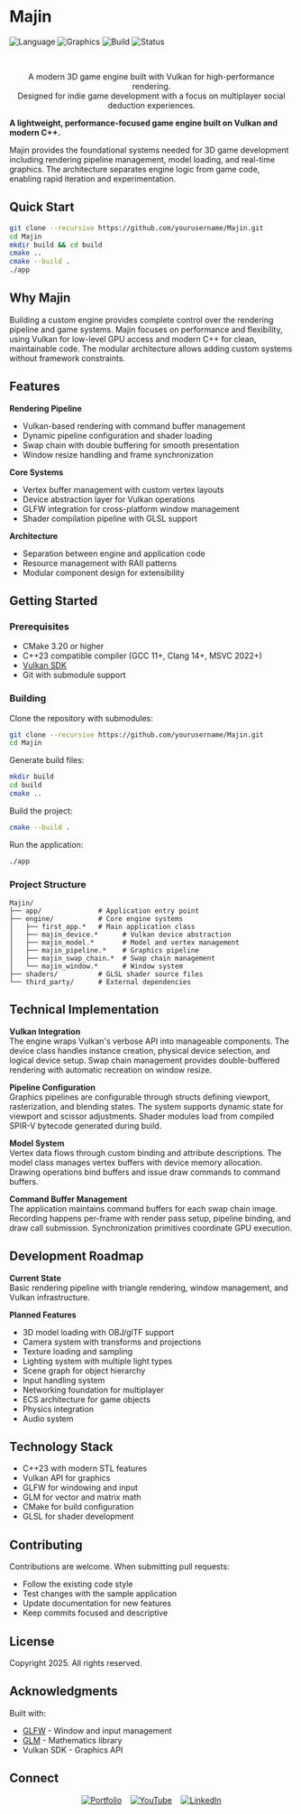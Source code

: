 # Majin

![Language](https://img.shields.io/badge/Language-C%2B%2B23-00599C?logo=cplusplus)
![Graphics](https://img.shields.io/badge/Graphics-Vulkan-AC162C?logo=vulkan)
![Build](https://img.shields.io/badge/Build-CMake-064F8C?logo=cmake)
![Status](https://img.shields.io/badge/Status-In%20Development-yellow)

<br />
<div align="center">
  <p align="center">
    A modern 3D game engine built with Vulkan for high-performance rendering.
    <br />
    Designed for indie game development with a focus on multiplayer social deduction experiences.
  </p>
</div>

**A lightweight, performance-focused game engine built on Vulkan and modern C++.**

Majin provides the foundational systems needed for 3D game development including rendering pipeline management, model loading, and real-time graphics. The architecture separates engine logic from game code, enabling rapid iteration and experimentation.

## Quick Start

```bash
git clone --recursive https://github.com/yourusername/Majin.git
cd Majin
mkdir build && cd build
cmake ..
cmake --build .
./app
```

## Why Majin

Building a custom engine provides complete control over the rendering pipeline and game systems. Majin focuses on performance and flexibility, using Vulkan for low-level GPU access and modern C++ for clean, maintainable code. The modular architecture allows adding custom systems without framework constraints.

## Features

**Rendering Pipeline**
- Vulkan-based rendering with command buffer management
- Dynamic pipeline configuration and shader loading
- Swap chain with double buffering for smooth presentation
- Window resize handling and frame synchronization

**Core Systems**
- Vertex buffer management with custom vertex layouts
- Device abstraction layer for Vulkan operations
- GLFW integration for cross-platform window management
- Shader compilation pipeline with GLSL support

**Architecture**
- Separation between engine and application code
- Resource management with RAII patterns
- Modular component design for extensibility

## Getting Started

### Prerequisites

- CMake 3.20 or higher
- C++23 compatible compiler (GCC 11+, Clang 14+, MSVC 2022+)
- [Vulkan SDK](https://vulkan.lunarg.com/sdk/home)
- Git with submodule support

### Building

Clone the repository with submodules:

```bash
git clone --recursive https://github.com/yourusername/Majin.git
cd Majin
```

Generate build files:

```bash
mkdir build
cd build
cmake ..
```

Build the project:

```bash
cmake --build .
```

Run the application:

```bash
./app
```

### Project Structure

```
Majin/
├── app/              # Application entry point
├── engine/           # Core engine systems
│   ├── first_app.*   # Main application class
│   ├── majin_device.*      # Vulkan device abstraction
│   ├── majin_model.*       # Model and vertex management
│   ├── majin_pipeline.*    # Graphics pipeline
│   ├── majin_swap_chain.*  # Swap chain management
│   └── majin_window.*      # Window system
├── shaders/          # GLSL shader source files
└── third_party/      # External dependencies
```

## Technical Implementation

**Vulkan Integration**  
The engine wraps Vulkan's verbose API into manageable components. The device class handles instance creation, physical device selection, and logical device setup. Swap chain management provides double-buffered rendering with automatic recreation on window resize.

**Pipeline Configuration**  
Graphics pipelines are configurable through structs defining viewport, rasterization, and blending states. The system supports dynamic state for viewport and scissor adjustments. Shader modules load from compiled SPIR-V bytecode generated during build.

**Model System**  
Vertex data flows through custom binding and attribute descriptions. The model class manages vertex buffers with device memory allocation. Drawing operations bind buffers and issue draw commands to command buffers.

**Command Buffer Management**  
The application maintains command buffers for each swap chain image. Recording happens per-frame with render pass setup, pipeline binding, and draw call submission. Synchronization primitives coordinate GPU execution.

## Development Roadmap

**Current State**  
Basic rendering pipeline with triangle rendering, window management, and Vulkan infrastructure.

**Planned Features**
- 3D model loading with OBJ/glTF support
- Camera system with transforms and projections
- Texture loading and sampling
- Lighting system with multiple light types
- Scene graph for object hierarchy
- Input handling system
- Networking foundation for multiplayer
- ECS architecture for game objects
- Physics integration
- Audio system

## Technology Stack

- C++23 with modern STL features
- Vulkan API for graphics
- GLFW for windowing and input
- GLM for vector and matrix math
- CMake for build configuration
- GLSL for shader development

## Contributing

Contributions are welcome. When submitting pull requests:

- Follow the existing code style
- Test changes with the sample application
- Update documentation for new features
- Keep commits focused and descriptive

## License

Copyright 2025. All rights reserved.

## Acknowledgments

Built with:
- [GLFW](https://github.com/glfw/glfw) - Window and input management
- [GLM](https://github.com/g-truc/glm) - Mathematics library
- Vulkan SDK - Graphics API

## Connect

<div align="center">

[![Portfolio](https://img.shields.io/badge/Portfolio-000000?style=for-the-badge&logo=About.me&logoColor=white)](https://eduardo79silva.github.io/)
&nbsp;&nbsp;
[![YouTube](https://img.shields.io/badge/YouTube-FF0000?style=for-the-badge&logo=youtube&logoColor=white)](https://www.youtube.com/@eduardo-silva-79)
&nbsp;&nbsp;
[![LinkedIn](https://img.shields.io/badge/LinkedIn-0077B5?style=for-the-badge&logo=linkedin&logoColor=white)](https://www.linkedin.com/in/eduardosilva)

</div>
